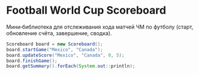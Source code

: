 # Football World Cup Scoreboard

Мини‑библиотека для отслеживания хода матчей ЧМ по футболу (старт, обновление счёта, завершение, сводка).


```java
Scoreboard board = new Scoreboard();
board.startGame("Mexico", "Canada");
board.updateScore("Mexico", "Canada", 0, 5);
board.finishGame();
board.getSummary().forEach(System.out::println);
```
